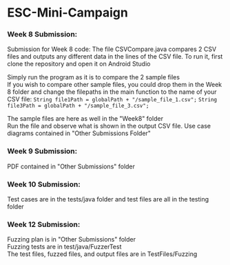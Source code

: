 # ESC-Mini-Campaign

### Week 8 Submission:  
Submission for Week 8 code:
The file CSVCompare.java compares 2 CSV files and outputs any different data in the lines of the CSV file.
To run it, first clone the repository and open it on Android Studio

Simply run the program as it is to compare the 2 sample files  
If you wish to compare other sample files, you could drop them in the Week 8 folder and change the filepaths in the main function to the name of your CSV file:
`String file1Path = globalPath + "/sample_file_1.csv";`
`String file3Path = globalPath + "/sample_file_3.csv";`  

The sample files are here as well in the "Week8" folder  
Run the file and observe what is shown in the output CSV file. 
Use case diagrams contained in "Other Submissions Folder"

### Week 9 Submission:  
PDF contained in "Other Submissions" folder

### Week 10 Submission:  
Test cases are in the tests/java folder and test files are all in the testing folder

### Week 12 Submission:  
Fuzzing plan is in "Other Submissions" folder  
Fuzzing tests are in test/java/FuzzerTest  
The test files, fuzzed files, and output files are in TestFiles/Fuzzing

